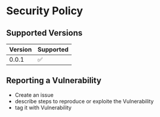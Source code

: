 # Security Policy

## Supported Versions

| Version | Supported          |
| ------- | ------------------ |
| 0.0.1   | :white_check_mark: |

## Reporting a Vulnerability

- Create an issue
- describe steps to reproduce or exploite the Vulnerability
- tag it with Vulnerability
